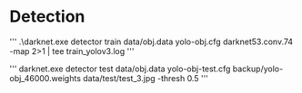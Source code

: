 # Detection

'''
.\darknet.exe detector train data/obj.data yolo-obj.cfg darknet53.conv.74 -map 2>1 | tee train_yolov3.log
'''

'''
darknet.exe detector test data/obj.data yolo-obj-test.cfg backup/yolo-obj_46000.weights data/test/test_3.jpg -thresh 0.5
'''
